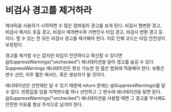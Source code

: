 # 비검사 경고를 제거하라
제네릭을 사용하기 시작하면 수 많은 컴파일러 경고를 보게 된다. 
비검사 형변환 경고, 비검사 메서드 호출 경고, 비검사 매개변수화 가변인수 타입 경고, 비검사 변환 경고 등이다.
할 수 있는 한 모든 비검사 경고를 제거해야 한다.
이로 인해 코드는 타입 안전성이 보장된다.

경고를 제거할 수는 없지만 타입이 안전하다고 확신할 수 있다면 @SuppressWarnings("unchecked") 애너테이션을 달아 경고를 숨길 수 있다.
SuppressWarnings 애너테이션은 항상 가능한 한 좁은 범위에 적용해야 한다.
보통은 변수 선언, 아주 짧은 메서드, 혹은 생성자가 될 것이다.

애너테이션은 선언에만 달 수 있기 때문에 return 문에는 @SuppressWarnings)를 달 수 없다.
반환값을 담을 지역변수를 하나 선언하고 그 변수에 애너테이션을 달면 된다.
@SuppressWarnings("unchecked") 애너테이션을 사용할 때면 그 경고를 무시해도 안전한 이유를 항상 주석으로 남겨야 한다.